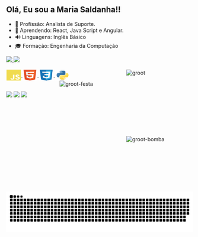  ## Olá, Eu sou a Maria Saldanha!! 

- 🔭 Profissão: Analista de Suporte.
- 🌱 Aprendendo: React, Java Script e Angular.
- 🔊 Linguagens: Inglês Básico
- 🎓 Formação: Engenharia da Computação


 <div>
  <a href="https://github.com/MariaSaldanhaDEV">
  <img height="180em" src="https://github-readme-stats.vercel.app/api?username=MariaSaldanhaDEV&show_icons=true&theme=tokyonight&include_all_commits=true&count_private=true"/>
  <img height="180em" src="https://github-readme-stats.vercel.app/api/top-langs/?username=MariaSaldanhaDEV&layout=compact&langs_count=7&theme=tokyonight"/>
</div>
<div style="display: inline_block"><br>
  <img align="center" alt="Rafa-Js" height="30" width="40" src="https://raw.githubusercontent.com/devicons/devicon/master/icons/javascript/javascript-plain.svg">
  <img align="center" alt="Rafa-HTML" height="30" width="40" src="https://raw.githubusercontent.com/devicons/devicon/master/icons/html5/html5-original.svg">
  <img align="center" alt="Rafa-CSS" height="30" width="40" src="https://raw.githubusercontent.com/devicons/devicon/master/icons/css3/css3-original.svg">
  <img align="center" alt="Rafa-Python" height="30" width="40" src="https://raw.githubusercontent.com/devicons/devicon/master/icons/python/python-original.svg">
  <img align="right" alt="groot" height="150" width="180"  src="https://media1.giphy.com/media/R97jJCEGEmh0I/giphy.gif?cid=ecf05e47qf81oicei4cw95j571uziatyl8o4fptejredfgk7&amp;rid=giphy.gif&amp;ct=g" alt="baby groot GIF">
  <img align="right" alt="groot-festa" height="150" width="180"  src="https://blog.lootcrate.com/wp-content/uploads/2019/12/giphy-58.gif">
  <img align="right" alt="groot-bomba" height="150" width="180"  src="https://c.tenor.com/aIYqqDd8tnUAAAAC/real-groot-baby-groot.gif">
 
 
</div>
  
  ##
 
<div> 
 <a href="https://discord.gg/MariaSaldanhaDEV#7189" target="_blank"><img src="https://img.shields.io/badge/Discord-7289DA?style=for-the-badge&logo=discord&logoColor=white" target="_blank"></a> 
  <a href = "mailto:jainesoares14@gmail.com"><img src="https://img.shields.io/badge/-Gmail-%23333?style=for-the-badge&logo=gmail&logoColor=white" target="_blank"></a>
  <a href="hhttps://www.linkedin.com/in/maria-saldanhadev/" target="_blank"><img src="https://img.shields.io/badge/-LinkedIn-%230077B5?style=for-the-badge&logo=linkedin&logoColor=white" target="_blank"></a> 
 
  ![Snake animation](https://github.com/MariaSaldanhaDEV/MariaSaldanhaDEV/blob/output/github-contribution-grid-snake.svg)
 
</div>

